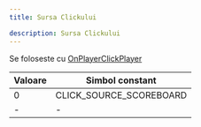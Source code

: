 ```yaml
---
title: Sursa Clickului

description: Sursa Clickului
---
```


Se foloseste cu [OnPlayerClickPlayer](../callbacks/OnPlayerClickPlayer)

| Valoare | Simbol constant         |
| ------- | ----------------------- |
| 0       | CLICK_SOURCE_SCOREBOARD |
| -       | -                       |
